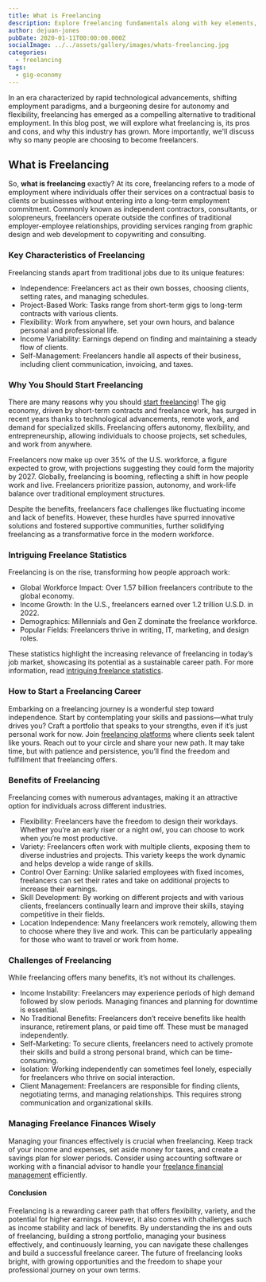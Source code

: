 ```yaml
---
title: What is Freelancing
description: Explore freelancing fundamentals along with key elements, earning potential and more.
author: dejuan-jones
pubDate: 2020-01-11T00:00:00.000Z
socialImage: ../../assets/gallery/images/whats-freelancing.jpg
categories:
  - freelancing
tags:
  - gig-economy
---
```


In an era characterized by rapid technological advancements, shifting employment paradigms, and a burgeoning desire for autonomy and flexibility, freelancing has emerged as a compelling alternative to traditional employment. In this blog post, we will explore what freelancing is, its pros and cons, and why this industry has grown. More importantly, we'll discuss why so many people are choosing to become freelancers.

## What is Freelancing

So, **what is freelancing** exactly? At its core, freelancing refers to a mode of employment where individuals offer their services on a contractual basis to clients or businesses without entering into a long-term employment commitment. Commonly known as independent contractors, consultants, or solopreneurs, freelancers operate outside the confines of traditional employer-employee relationships, providing services ranging from graphic design and web development to copywriting and consulting.

### Key Characteristics of Freelancing

Freelancing stands apart from traditional jobs due to its unique features:

- Independence: Freelancers act as their own bosses, choosing clients, setting rates, and managing schedules.
- Project-Based Work: Tasks range from short-term gigs to long-term contracts with various clients.
- Flexibility: Work from anywhere, set your own hours, and balance personal and professional life.
- Income Variability: Earnings depend on finding and maintaining a steady flow of clients.
- Self-Management: Freelancers handle all aspects of their business, including client communication, invoicing, and taxes.

### Why You Should Start Freelancing

There are many reasons why you should [start freelancing](/blog/how-to-start-freelancing)! The gig economy, driven by short-term contracts and freelance work, has surged in recent years thanks to technological advancements, remote work, and demand for specialized skills. Freelancing offers autonomy, flexibility, and entrepreneurship, allowing individuals to choose projects, set schedules, and work from anywhere.

Freelancers now make up over 35% of the U.S. workforce, a figure expected to grow, with projections suggesting they could form the majority by 2027. Globally, freelancing is booming, reflecting a shift in how people work and live. Freelancers prioritize passion, autonomy, and work-life balance over traditional employment structures.

Despite the benefits, freelancers face challenges like fluctuating income and lack of benefits. However, these hurdles have spurred innovative solutions and fostered supportive communities, further solidifying freelancing as a transformative force in the modern workforce.

### Intriguing Freelance Statistics

Freelancing is on the rise, transforming how people approach work:

* Global Workforce Impact: Over 1.57 billion freelancers contribute to the global economy.
* Income Growth: In the U.S., freelancers earned over 1.2 trillion U.S.D. in 2022.
* Demographics: Millennials and Gen Z dominate the freelance workforce.
* Popular Fields: Freelancers thrive in writing, IT, marketing, and design roles.

These statistics highlight the increasing relevance of freelancing in today’s job market, showcasing its potential as a sustainable career path. For more information, read [intriguing freelance statistics](/blog/statistics-freelancers-should-know).

### How to Start a Freelancing Career

Embarking on a freelancing journey is a wonderful step toward independence. Start by contemplating your skills and passions—what truly drives you? Craft a portfolio that speaks to your strengths, even if it’s just personal work for now. Join [freelancing platforms](/blog/best-freelance-websites) where clients seek talent like yours. Reach out to your circle and share your new path. It may take time, but with patience and persistence, you’ll find the freedom and fulfillment that freelancing offers.

### Benefits of Freelancing

Freelancing comes with numerous advantages, making it an attractive option for individuals across different industries.

* Flexibility: Freelancers have the freedom to design their workdays. Whether you’re an early riser or a night owl, you can choose to work when you’re most productive.
* Variety: Freelancers often work with multiple clients, exposing them to diverse industries and projects. This variety keeps the work dynamic and helps develop a wide range of skills.
* Control Over Earning: Unlike salaried employees with fixed incomes, freelancers can set their rates and take on additional projects to increase their earnings.
* Skill Development: By working on different projects and with various clients, freelancers continually learn and improve their skills, staying competitive in their fields.
* Location Independence: Many freelancers work remotely, allowing them to choose where they live and work. This can be particularly appealing for those who want to travel or work from home.

### Challenges of Freelancing

While freelancing offers many benefits, it’s not without its challenges.

* Income Instability: Freelancers may experience periods of high demand followed by slow periods. Managing finances and planning for downtime is essential.
* No Traditional Benefits: Freelancers don’t receive benefits like health insurance, retirement plans, or paid time off. These must be managed independently.
* Self-Marketing: To secure clients, freelancers need to actively promote their skills and build a strong personal brand, which can be time-consuming.
* Isolation: Working independently can sometimes feel lonely, especially for freelancers who thrive on social interaction.
* Client Management: Freelancers are responsible for finding clients, negotiating terms, and managing relationships. This requires strong communication and organizational skills.

### Managing Freelance Finances Wisely

Managing your finances effectively is crucial when freelancing. Keep track of your income and expenses, set aside money for taxes, and create a savings plan for slower periods. Consider using accounting software or working with a financial advisor to handle your [freelance financial management](/blog/freelance-finance-management) efficiently.

#### Conclusion

Freelancing is a rewarding career path that offers flexibility, variety, and the potential for higher earnings. However, it also comes with challenges such as income stability and lack of benefits. By understanding the ins and outs of freelancing, building a strong portfolio, managing your business effectively, and continuously learning, you can navigate these challenges and build a successful freelance career. The future of freelancing looks bright, with growing opportunities and the freedom to shape your professional journey on your own terms.

